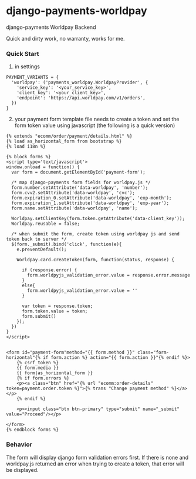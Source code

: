 # django-payments-worldpay
django-payments Worldpay Backend

Quick and dirty work, no warranty, works for me.

### Quick Start

1. in settings
```
PAYMENT_VARIANTS = {
  'worldpay': ('payments_worldpay.WorldpayProvider', {
    'service_key': '<your_service_key>',
    'client_key': '<your_client_key>',
    'endpoint': 'https://api.worldpay.com/v1/orders',
  })
}
```

2. your payment form template file needs to create a token and set the form token value using javascript (the following is a quick version)
```
{% extends "ecomm/order/payment/details.html" %}
{% load as_horizontal_form from bootstrap %}
{% load i18n %}

{% block forms %}
<script type='text/javascript'>
window.onload = function() {
  var form = document.getElementById('payment-form');   
  
  /* map django-payments form fields for worldpay.js */
  form.number.setAttribute('data-worldpay', 'number');
  form.cvv2.setAttribute('data-worldpay', 'cvc');
  form.expiration_0.setAttribute('data-worldpay', 'exp-month');
  form.expiration_1.setAttribute('data-worldpay', 'exp-year');
  form.name.setAttribute('data-worldpay', 'name');
  
  Worldpay.setClientKey(form.token.getAttribute('data-client_key'));
  Worldpay.reusable = false;

  /* when submit the form, create token using worldpay js and send token back to server */
  $(form._submit).bind('click', function(e){
    e.preventDefault();
    
    Worldpay.card.createToken(form, function(status, response) {
      
      if (response.error) {
      	form.worldpyjs_validation_error.value = response.error.message
      }
      else{
      	form.worldpyjs_validation_error.value = ''
      }
      
      var token = response.token;
      form.token.value = token;
      form.submit()
    });
  })
}
</script>


<form id="payment-form"method="{{ form.method }}" class="form-horizontal"{% if form.action %} action="{{ form.action }}"{% endif %}>
    {% csrf_token %}
    {{ form.media }}
    {{ form|as_horizontal_form }}
    {% if form.errors %}
    <p><a class="btn" href="{% url "ecomm:order-details" token=payment.order.token %}">{% trans "Change payment method" %}</a></p>
    {% endif %}

    <p><input class="btn btn-primary" type="submit" name="_submit" value="Proceed"/></p>

</form>
{% endblock forms %}
```

### Behavior
The form will display django form validation errors first. If there is none and worldpay.js returned an error when trying to create a token, that error will be displayed.
